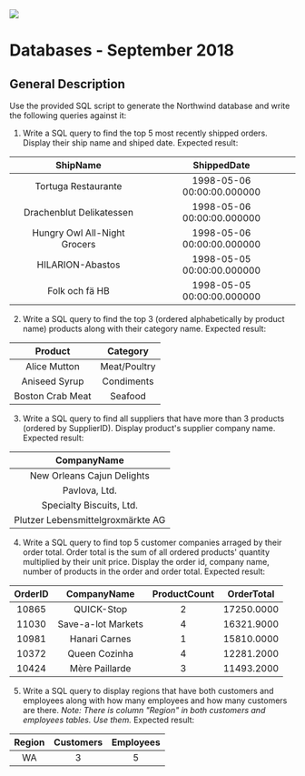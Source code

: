 <img src="https://raw.githubusercontent.com/TelerikAcademy/Common/master/logos/telerik-header-logo.png" />

# Databases - September 2018

## General Description

Use the provided SQL script to generate the Northwind database and write the following queries against it:

1. Write a SQL query to find the top 5 most recently shipped orders. Display their ship name and shiped date. Expected result:

|   ShipName       | ShippedDate   |
|:--------:|:--:|
| Tortuga Restaurante	| 1998-05-06 00:00:00.000000   |
| Drachenblut Delikatessen	| 1998-05-06 00:00:00.000000   |
| Hungry Owl All-Night Grocers	| 1998-05-06 00:00:00.000000   |
| HILARION-Abastos	| 1998-05-05 00:00:00.000000   |
| Folk och fä HB	| 1998-05-05 00:00:00.000000   |


2. Write a SQL query to find the top 3 (ordered alphabetically by product name) products along with their category name. Expected result:

|   Product       | Category   |
|:--------:|:--:|
| Alice Mutton  | Meat/Poultry  |
| Aniseed Syrup    | Condiments |
| Boston Crab Meat   | Seafood  |



3. Write a SQL query to find all suppliers that have more than 3 products (ordered by SupplierID). Display product's supplier company name. Expected result:


|   CompanyName |
|:--------:|
| New Orleans Cajun Delights |
| Pavlova, Ltd. |
| Specialty Biscuits, Ltd. |
| Plutzer Lebensmittelgroxmärkte AG |




4. Write a SQL query to find top 5 customer companies arraged by their order total. Order total is the sum of all ordered products' quantity multiplied by their unit price. Display the order id, company name, number of products in the order and order total. Expected result:

|   OrderID       | CompanyName | ProductCount | OrderTotal |
|:--------:|:--:|:--:|:--:|
|   10865   | QUICK-Stop    | 2     |  17250.0000
|   11030	|  Save-a-lot Markets	| 4	|  16321.9000
|   10981	|  Hanari Carnes	    | 1	| 15810.0000
|   10372	|  Queen Cozinha	    | 4	| 12281.2000
|   10424	|  Mère Paillarde	    | 3	| 11493.2000

5. Write a SQL query to display regions that have both customers and employees along with how many employees and how many customers are there. *Note: There is column "Region" in both customers and employees tables. Use them.*
Expected result:

|   Region       | Customers | Employees |
|:--------:|:--:|:--:|
| WA  | 3  | 5  |
